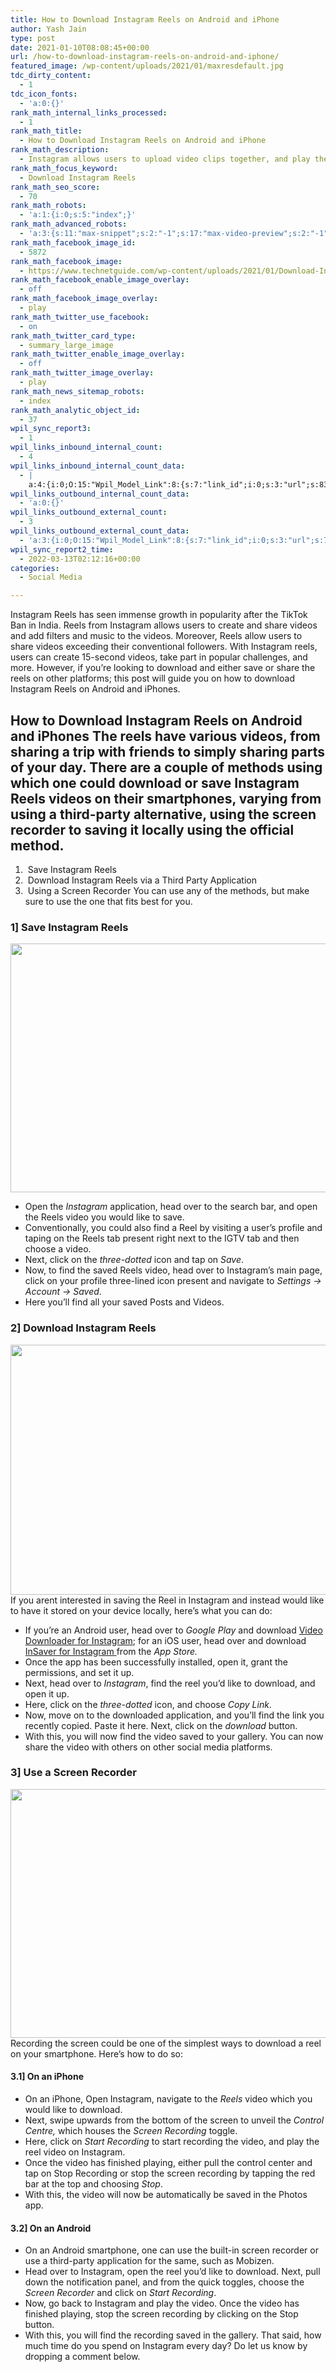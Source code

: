 ```yaml
---
title: How to Download Instagram Reels on Android and iPhone
author: Yash Jain
type: post
date: 2021-01-10T08:08:45+00:00
url: /how-to-download-instagram-reels-on-android-and-iphone/
featured_image: /wp-content/uploads/2021/01/maxresdefault.jpg
tdc_dirty_content:
  - 1
tdc_icon_fonts:
  - 'a:0:{}'
rank_math_internal_links_processed:
  - 1
rank_math_title:
  - How to Download Instagram Reels on Android and iPhone
rank_math_description:
  - Instagram allows users to upload video clips together, and play them in order to create a seamless experience. Here is how to download Instagram Reels and share.
rank_math_focus_keyword:
  - Download Instagram Reels
rank_math_seo_score:
  - 70
rank_math_robots:
  - 'a:1:{i:0;s:5:"index";}'
rank_math_advanced_robots:
  - 'a:3:{s:11:"max-snippet";s:2:"-1";s:17:"max-video-preview";s:2:"-1";s:17:"max-image-preview";s:5:"large";}'
rank_math_facebook_image_id:
  - 5872
rank_math_facebook_image:
  - https://www.technetguide.com/wp-content/uploads/2021/01/Download-Instagram-Reels.jpg
rank_math_facebook_enable_image_overlay:
  - off
rank_math_facebook_image_overlay:
  - play
rank_math_twitter_use_facebook:
  - on
rank_math_twitter_card_type:
  - summary_large_image
rank_math_twitter_enable_image_overlay:
  - off
rank_math_twitter_image_overlay:
  - play
rank_math_news_sitemap_robots:
  - index
rank_math_analytic_object_id:
  - 37
wpil_sync_report3:
  - 1
wpil_links_inbound_internal_count:
  - 4
wpil_links_inbound_internal_count_data:
  - |
    a:4:{i:0;O:15:"Wpil_Model_Link":8:{s:7:"link_id";i:0;s:3:"url";s:83:"https://www.technetguide.com/how-to-download-instagram-reels-on-android-and-iphone/";s:4:"host";s:16:"technetguide.com";s:8:"internal";b:1;s:4:"post";O:15:"Wpil_Model_Post":9:{s:2:"id";s:4:"1348";s:5:"title";N;s:4:"type";s:4:"post";s:6:"status";N;s:7:"content";N;s:5:"links";N;s:4:"slug";N;s:6:"clicks";N;s:8:"position";N;}s:6:"anchor";s:30:"download videos from Instagram";s:15:"added_by_plugin";b:0;s:8:"location";s:7:"content";}i:1;O:15:"Wpil_Model_Link":8:{s:7:"link_id";i:0;s:3:"url";s:83:"https://www.technetguide.com/how-to-download-instagram-reels-on-android-and-iphone/";s:4:"host";s:16:"technetguide.com";s:8:"internal";b:1;s:4:"post";O:15:"Wpil_Model_Post":9:{s:2:"id";s:4:"7443";s:5:"title";N;s:4:"type";s:4:"post";s:6:"status";N;s:7:"content";N;s:5:"links";N;s:4:"slug";N;s:6:"clicks";N;s:8:"position";N;}s:6:"anchor";s:86:" how you can download your and other's Instagram Reels on your computer or smartphone.";s:15:"added_by_plugin";b:0;s:8:"location";s:7:"content";}i:2;O:15:"Wpil_Model_Link":8:{s:7:"link_id";i:0;s:3:"url";s:83:"https://www.technetguide.com/how-to-download-instagram-reels-on-android-and-iphone/";s:4:"host";s:16:"technetguide.com";s:8:"internal";b:1;s:4:"post";O:15:"Wpil_Model_Post":9:{s:2:"id";s:5:"12447";s:5:"title";N;s:4:"type";s:4:"post";s:6:"status";N;s:7:"content";N;s:5:"links";N;s:4:"slug";N;s:6:"clicks";N;s:8:"position";N;}s:6:"anchor";s:19:" reels on Instagram";s:15:"added_by_plugin";b:0;s:8:"location";s:7:"content";}i:3;O:15:"Wpil_Model_Link":8:{s:7:"link_id";i:0;s:3:"url";s:83:"https://www.technetguide.com/how-to-download-instagram-reels-on-android-and-iphone/";s:4:"host";s:16:"technetguide.com";s:8:"internal";b:1;s:4:"post";O:15:"Wpil_Model_Post":9:{s:2:"id";s:5:"12437";s:5:"title";N;s:4:"type";s:4:"post";s:6:"status";N;s:7:"content";N;s:5:"links";N;s:4:"slug";N;s:6:"clicks";N;s:8:"position";N;}s:6:"anchor";s:15:"Instagram Reels";s:15:"added_by_plugin";b:0;s:8:"location";s:7:"content";}}
wpil_links_outbound_internal_count_data:
  - 'a:0:{}'
wpil_links_outbound_external_count:
  - 3
wpil_links_outbound_external_count_data:
  - 'a:3:{i:0;O:15:"Wpil_Model_Link":8:{s:7:"link_id";i:0;s:3:"url";s:76:"https://play.google.com/store/apps/details?id=com.xvideostudio.videodownload";s:4:"host";s:15:"play.google.com";s:8:"internal";b:0;s:4:"post";N;s:6:"anchor";s:30:"Video Downloader for Instagram";s:15:"added_by_plugin";b:0;s:8:"location";s:7:"content";}i:1;O:15:"Wpil_Model_Link":8:{s:7:"link_id";i:0;s:3:"url";s:64:"https://apps.apple.com/in/app/insaver-for-instagram/id1360052332";s:4:"host";s:14:"apps.apple.com";s:8:"internal";b:0;s:4:"post";N;s:6:"anchor";s:22:"InSaver for Instagram ";s:15:"added_by_plugin";b:0;s:8:"location";s:7:"content";}i:2;O:15:"Wpil_Model_Link":8:{s:7:"link_id";i:0;s:3:"url";s:28:"https://youtu.be/wKh5UsMuvCU";s:4:"host";s:8:"youtu.be";s:8:"internal";b:0;s:4:"post";N;s:6:"anchor";s:48:"Could not retrieve anchor text, link is embedded";s:15:"added_by_plugin";b:0;s:8:"location";s:7:"content";}}'
wpil_sync_report2_time:
  - 2022-03-13T02:12:16+00:00
categories:
  - Social Media

---
```

Instagram Reels has seen immense growth in popularity after the TikTok Ban in India. Reels from Instagram allows users to create and share videos and add filters and music to the videos. Moreover, Reels allow users to share videos exceeding their conventional followers. With Instagram reels, users can create 15-second videos, take part in popular challenges, and more. However, if you&#8217;re looking to download and either save or share the reels on other platforms; this post will guide you on how to download Instagram Reels on Android and iPhones. 

## How to Download Instagram Reels on Android and iPhones The reels have various videos, from sharing a trip with friends to simply sharing parts of your day. There are a couple of methods using which one could download or save Instagram Reels videos on their smartphones, varying from using a third-party alternative, using the screen recorder to saving it locally using the official method. 

  1.  Save Instagram Reels
  2.  Download Instagram Reels via a Third Party Application
  3.  Using a Screen Recorder You can use any of the methods, but make sure to use the one that fits best for you. 

### 1] Save Instagram Reels

<img decoding="async" loading="lazy" class="aligncenter size-large wp-image-5870" src="https://www.technetguide.com/wp-content/uploads/2021/01/Save-Instagram-Reel-Android.jpg" alt="" width="696" height="398" srcset="https://www.technetguide.com/wp-content/uploads/2021/01/Save-Instagram-Reel-Android.jpg 700w, https://www.technetguide.com/wp-content/uploads/2021/01/Save-Instagram-Reel-Android-300x171.jpg 300w, https://www.technetguide.com/wp-content/uploads/2021/01/Save-Instagram-Reel-Android-696x398.jpg 696w" sizes="(max-width: 696px) 100vw, 696px" /> 

  * Open the _Instagram_ application, head over to the search bar, and open the Reels video you would like to save.
  * Conventionally, you could also find a Reel by visiting a user&#8217;s profile and taping on the Reels tab present right next to the IGTV tab and then choose a video.
  * Next, click on the _three-dotted_ icon and tap on _Save_.
  * Now, to find the saved Reels video, head over to Instagram&#8217;s main page, click on your profile three-lined icon present and navigate to _Settings -> Account -> Saved_.
  * Here you&#8217;ll find all your saved Posts and Videos.

### 2] Download Instagram Reels

<img decoding="async" loading="lazy" class="aligncenter size-full wp-image-5869" src="https://www.technetguide.com/wp-content/uploads/2021/01/Donwload-Instagram-Reel-Android.jpg" alt="" width="700" height="400" srcset="https://www.technetguide.com/wp-content/uploads/2021/01/Donwload-Instagram-Reel-Android.jpg 700w, https://www.technetguide.com/wp-content/uploads/2021/01/Donwload-Instagram-Reel-Android-300x171.jpg 300w, https://www.technetguide.com/wp-content/uploads/2021/01/Donwload-Instagram-Reel-Android-696x398.jpg 696w" sizes="(max-width: 700px) 100vw, 700px" /> If you arent interested in saving the Reel in Instagram and instead would like to have it stored on your device locally, here&#8217;s what you can do: 

  * If you&#8217;re an Android user, head over to _Google Play_ and download <a href="https://play.google.com/store/apps/details?id=com.xvideostudio.videodownload" target="_blank" rel="nofollow noopener">Video Downloader for Instagram</a>; for an iOS user, head over and download <a href="https://apps.apple.com/in/app/insaver-for-instagram/id1360052332" target="_blank" rel="nofollow noopener">InSaver for Instagram </a>from the _App Store._
  * Once the app has been successfully installed, open it, grant the permissions, and set it up.
  * Next, head over to _Instagram_, find the reel you&#8217;d like to download, and open it up.
  * Here, click on the _three-dotted_ icon, and choose _Copy Link_.
  * Now, move on to the downloaded application, and you&#8217;ll find the link you recently copied. Paste it here. Next, click on the _download_ button.
  * With this, you will now find the video saved to your gallery. You can now share the video with others on other social media platforms.

### 3] Use a Screen Recorder

<img decoding="async" loading="lazy" class="aligncenter size-large wp-image-5871" src="https://www.technetguide.com/wp-content/uploads/2021/01/Screen-Record-Instagram-Reel-Android.jpg" alt="" width="696" height="398" srcset="https://www.technetguide.com/wp-content/uploads/2021/01/Screen-Record-Instagram-Reel-Android.jpg 700w, https://www.technetguide.com/wp-content/uploads/2021/01/Screen-Record-Instagram-Reel-Android-300x171.jpg 300w, https://www.technetguide.com/wp-content/uploads/2021/01/Screen-Record-Instagram-Reel-Android-696x398.jpg 696w" sizes="(max-width: 696px) 100vw, 696px" /> Recording the screen could be one of the simplest ways to download a reel on your smartphone. Here&#8217;s how to do so: 

#### 3.1] On an iPhone

  * On an iPhone, Open Instagram, navigate to the _Reels_ video which you would like to download.
  * Next, swipe upwards from the bottom of the screen to unveil the _Control Centre,_ which houses the _Screen Recording_ toggle.
  * Here, click on _Start Recording_ to start recording the video, and play the reel video on Instagram.
  * Once the video has finished playing, either pull the control center and tap on Stop Recording or stop the screen recording by tapping the red bar at the top and choosing _Stop_.
  * With this, the video will now be automatically be saved in the Photos app.

#### 3.2] On an Android

  * On an Android smartphone, one can use the built-in screen recorder or use a third-party application for the same, such as Mobizen.
  * Head over to Instagram, open the reel you&#8217;d like to download. Next, pull down the notification panel, and from the quick toggles, choose the _Screen Recorder_ and click on _Start Recording_.
  * Now, go back to Instagram and play the video. Once the video has finished playing, stop the screen recording by clicking on the Stop button.
  * With this, you will find the recording saved in the gallery. That said, how much time do you spend on Instagram every day? Do let us know by dropping a comment below.